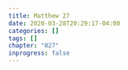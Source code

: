 ```yaml
---
title: Matthew 27
date: 2020-03-28T20:29:17-04:00
categories: []
tags: []
chapter: "027"
inprogress: false
---
```


